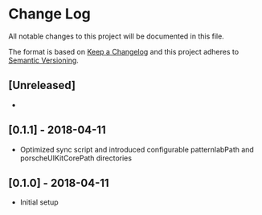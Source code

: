 # Change Log

All notable changes to this project will be documented in this file.

The format is based on [Keep a Changelog](http://keepachangelog.com/)
and this project adheres to [Semantic Versioning](http://semver.org/).

## [Unreleased]
* 

## [0.1.1] - 2018-04-11
* Optimized sync script and introduced configurable patternlabPath and porscheUIKitCorePath directories

## [0.1.0] - 2018-04-11
* Initial setup
